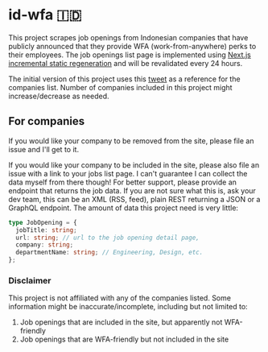 # id-wfa 🇮🇩

This project scrapes job openings from Indonesian companies that have publicly
announced that they provide WFA (work-from-anywhere) perks to their employees.
The job openings list page is implemented using [Next.js incremental static regeneration](https://nextjs.org/docs/basic-features/data-fetching/incremental-static-regeneration)
and will be revalidated every 24 hours.

The initial version of this project uses this [tweet](https://twitter.com/antonybudianto/status/1471428324140347397) as a reference for the companies list.
Number of companies included in this project might increase/decrease as needed.

## For companies

If you would like your company to be removed from the site, please file an issue and I'll get to it.

If you would like your company to be included in the site, please also file an issue with
a link to your jobs list page. I can't guarantee I can collect the data myself from there though!
For better support, please provide an endpoint that returns the job data. If you are not sure what this is, ask your dev team, this can be an XML (RSS, feed), plain REST returning a JSON or a GraphQL endpoint. The amount of data this project need is very little:

```ts
type JobOpening = {
  jobTitle: string;
  url: string; // url to the job opening detail page,
  company: string;
  departmentName: string; // Engineering, Design, etc.
};
```

### Disclaimer

This project is not affiliated with any of the companies listed. Some information might be inaccurate/incomplete, including but not limited to:

1. Job openings that are included in the site, but apparently not WFA-friendly
2. Job openings that are WFA-friendly but not included in the site
